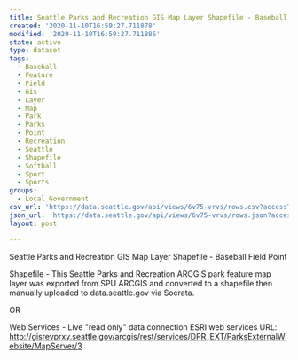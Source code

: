 ```yaml
---
title: Seattle Parks and Recreation GIS Map Layer Shapefile - Baseball Field Point
created: '2020-11-10T16:59:27.711878'
modified: '2020-11-10T16:59:27.711886'
state: active
type: dataset
tags:
  - Baseball
  - Feature
  - Field
  - Gis
  - Layer
  - Map
  - Park
  - Parks
  - Point
  - Recreation
  - Seattle
  - Shapefile
  - Softball
  - Sport
  - Sports
groups:
  - Local Government
csv_url: 'https://data.seattle.gov/api/views/6v75-vrvs/rows.csv?accessType=DOWNLOAD'
json_url: 'https://data.seattle.gov/api/views/6v75-vrvs/rows.json?accessType=DOWNLOAD'
layout: post

---
```

Seattle Parks and Recreation GIS Map Layer Shapefile - Baseball Field Point

Shapefile - This Seattle Parks and Recreation ARCGIS park feature map layer was exported from SPU ARCGIS and converted to a shapefile then manually uploaded to data.seattle.gov via Socrata.

OR

Web Services - Live "read only" data connection ESRI web services URL: http://gisrevprxy.seattle.gov/arcgis/rest/services/DPR_EXT/ParksExternalWebsite/MapServer/3

